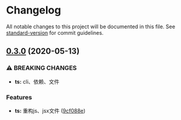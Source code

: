 # Changelog

All notable changes to this project will be documented in this file. See [standard-version](https://github.com/conventional-changelog/standard-version) for commit guidelines.

## [0.3.0](https://github.com/LOUSANPANG/Frame_taroTemplate/compare/v0.2.4...v0.3.0) (2020-05-13)


### ⚠ BREAKING CHANGES

* **ts:** cli、依赖、文件

### Features

* **ts:** 重构js、jsx文件 ([9cf088e](https://github.com/LOUSANPANG/Frame_taroTemplate/commit/9cf088edee4fad64eae5be4d0f8e05b0c460ab17))
